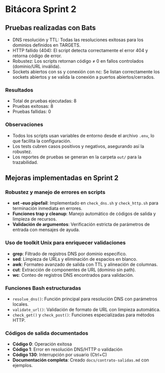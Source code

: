 # Bitácora Sprint 2

## Pruebas realizadas con Bats

- DNS resolución y TTL: Todas las resoluciones exitosas para los dominios definidos en TARGETS.
- HTTP fallido (404): El script detecta correctamente el error 404 y retorna código de error.
- Robustez: Los scripts retornan código ≠ 0 en fallos controlados (dominio/URL inválida).
- Sockets abiertos con ss y conexión con nc: Se listan correctamente los sockets abiertos y se valida la conexión a puertos abiertos/cerrados.

### Resultados

- Total de pruebas ejecutadas: 8
- Pruebas exitosas: 8
- Pruebas fallidas: 0

### Observaciones

- Todos los scripts usan variables de entorno desde el archivo `.env`, lo que facilita la configuración.
- Los tests cubren casos positivos y negativos, asegurando así la robustez.
- Los reportes de pruebas se generan en la carpeta `out/` para la trazabilidad.

## Mejoras implementadas en Sprint 2

### Robustez y manejo de errores en scripts

- **set -euo pipefail**: Implementado en `check_dns.sh` y `check_http.sh` para terminación inmediata en errores.
- **Funciones trap y cleanup**: Manejo automático de códigos de salida y limpieza de recursos.
- **Validación de argumentos**: Verificación estricta de parámetros de entrada con mensajes de ayuda.

### Uso de toolkit Unix para enriquecer validaciones

- **grep**: Filtrado de registros DNS por dominio específico.
- **sed**: Limpieza de URLs y eliminación de espacios en blanco.
- **awk**: Formateo avanzado de salida con TTL y alineación de columnas.
- **cut**: Extracción de componentes de URL (dominio sin path).
- **wc**: Conteo de registros DNS encontrados para validación.

### Funciones Bash estructuradas

- `resolve_dns()`: Función principal para resolución DNS con parámetros locales.
- `validate_url()`: Validación de formato de URL con limpieza automática.
- `check_get()` y `check_post()`: Funciones especializadas para métodos HTTP.

### Códigos de salida documentados

- **Código 0**: Operación exitosa
- **Código 1**: Error en resolución DNS/HTTP o validación  
- **Código 130**: Interrupción por usuario (Ctrl+C)
- **Documentación completa**: Creado `docs/contrato-salidas.md` con ejemplos.
